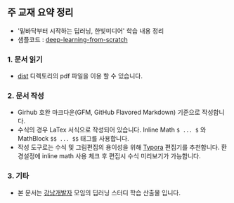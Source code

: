 ## 주 교재 요약 정리
* '밑바닥부터 시작하는 딥러닝, 한빛미디어' 학습 내용 정리
* 샘플코드 : [deep-learning-from-scratch](https://github.com/WegraLee/deep-learning-from-scratch)

### 1. 문서 읽기
* [dist](./dist) 디렉토리의 pdf 파일을 이용 할 수 있습니다.

### 2. 문서 작성
* Girhub 호완 마크다운(GFM, GitHub Flavored Markdown) 기준으로 작성합니다.
* 수식의 경우 LaTex 서식으로 작성되어 있습니다. 
    Inline Math ```$ ... $``` 와 MathBlock ```$$ ... $$``` 태그를 사용합니다.
* 작성 도구로는 수식 및 그림편집의 용이성을 위해 [Typora](https://typora.io/) 편집기를 추천합니다.
    환경설정에 inline math 사용 체크 후 편집시 수식 미리보기가 가능합니다.

### 3. 기타
* 본 문서는 [강남개발자](https://www.facebook.com/gangnamio/) 모임의 딥러닝 스터디 학습 산출물 입니다.
